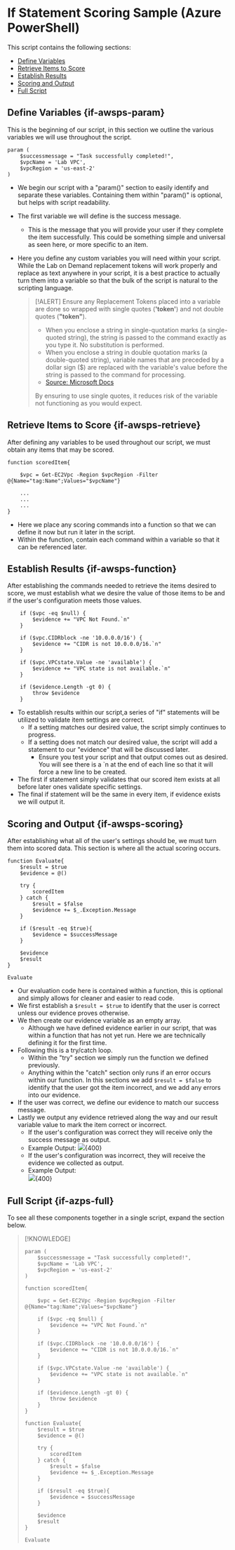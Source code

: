 # If Statement Scoring Sample (Azure PowerShell)

This script contains the following sections:
- [Define Variables](#if-awsps-param)
- [Retrieve Items to Score](#if-awsps-retrieve)
- [Establish Results](#if-awsps-function)
- [Scoring and Output](#if-awsps-scoring)
- [Full Script](#if-awsps-full)


## Define Variables {if-awsps-param}
This is the beginning of our script, in this section we outline the various variables we will use throughout the script.

```
param (
    $successmessage = "Task successfully completed!",    
    $vpcName = 'Lab VPC',
    $vpcRegion = 'us-east-2' 
)
```

- We begin our script with a "param()" section to easily identify and separate these variables. Containing them within "param()" is optional, but helps with script readability.
- The first variable we will define is the success message.
    - This is the message that you will provide your user if they complete the item successfully. This could be something simple and universal as seen here, or more specific to an item.
- Here you define any custom variables you will need within your script. While the Lab on Demand replacement tokens will work properly and replace as text anywhere in your script, it is a best practice to actually turn them into a variable so that the bulk of the script is natural to the scripting language.

    > [!ALERT] Ensure any Replacement Tokens placed into a variable are done so wrapped with single quotes (**'token'**) and not double quotes (**"token"**).
    >
    > - When you enclose a string in single-quotation marks (a single-quoted string), the string is passed to the command exactly as you type it. No substitution is performed.
    > - When you enclose a string in double quotation marks (a double-quoted string), variable names that are preceded by a dollar sign ($) are replaced with the variable's value before the string is passed to the command for processing.
    > - [Source: Microsoft Docs](https://docs.microsoft.com/en-us/powershell/module/microsoft.powershell.core/about/about_quoting_rules?view=powershell-6)
    >
    > By ensuring to use single quotes, it reduces risk of the variable not functioning as you would expect.

## Retrieve Items to Score {if-awsps-retrieve}
After defining any variables to be used throughout our script, we must obtain any items that may be scored. 

```
function scoredItem{

    $vpc = Get-EC2Vpc -Region $vpcRegion -Filter @{Name="tag:Name";Values="$vpcName"}

    ...
    ...
    ...
}
```

- Here we place any scoring commands into a function so that we can define it now but run it later in the script.
- Within the function, contain each command within a variable so that it can be referenced later.

## Establish Results {if-awsps-function}
After establishing the commands needed to retrieve the items desired to score, we must establish what we desire the value of those items to be and if the user's configuration meets those values.

```
    if ($vpc -eq $null) {
        $evidence += "VPC Not Found.`n"
    }

    if ($vpc.CIDRblock -ne '10.0.0.0/16') {
        $evidence += "CIDR is not 10.0.0.0/16.`n"
    }

    if ($vpc.VPCstate.Value -ne 'available') {
        $evidence += "VPC state is not available.`n"
    }

    if ($evidence.Length -gt 0) {
        throw $evidence
    }
```

- To establish results within our script,a series of "if" statements will be utilized to validate item settings are correct.
    - If a setting matches our desired value, the script simply continues to progress.
    - If a setting does not match our desired value, the script will add a statement to our "evidence" that will be discussed later.
        - Ensure you test your script and that output comes out as desired. You will see there is a `n at the end of each line so that it will force a new line to be created.
- The first if statement simply validates that our scored item exists at all before later ones validate specific settings.
- The final if statement will be the same in every item, if evidence exists we will output it.

## Scoring and Output {if-awsps-scoring}

After establishing what all of the user's settings should be, we must turn them into scored data. This section is where all the actual scoring occurs. 

```
function Evaluate{ 
    $result = $true
    $evidence = @()

    try {
        scoredItem
    } catch {
        $result = $false
        $evidence += $_.Exception.Message
    }

    if ($result -eq $true){
        $evidence = $successMessage        
    }

    $evidence
    $result
}

Evaluate
```

- Our evaluation code here is contained within a function, this is optional and simply allows for cleaner and easier to read code.
- We first establish a `$result = $true` to identify that the user is correct unless our evidence proves otherwise.
- We then create our evidence variable as an empty array.
    - Although we have defined evidence earlier in our script, that was within a function that has not yet run. Here we are technically defining it for the first time.
- Following this is a try/catch loop.
    - Within the "try" section we simply run the function we defined previously.
    - Anything within the "catch" section only runs if an error occurs within our function. In this sections we add `$result = $false` to identify that the user got the item incorrect, and we add any errors into our evidence.
- If the user was correct, we define our evidence to match our success message.
- Lastly we output any evidence retrieved along the way and our result variable value to mark the item correct or incorrect.
    - If the user's configuration was correct they will receive only the success message as output.
    - Example Output:
        ![](./images/if-azps-correct.png?raw=true){400}
    - If the user's configuration was incorrect, they will receive the evidence we collected as output.
    - Example Output:    
        ![](./images/if-awsps-incorrect.png?raw=true){400}
        
## Full Script {if-azps-full}
To see all these components together in a single script, expand the section below.

> [!KNOWLEDGE]
>
> ```
> param (
>     $successmessage = "Task successfully completed!",    
>     $vpcName = 'Lab VPC',
>     $vpcRegion = 'us-east-2' 
> )
> 
> function scoredItem{
> 
>     $vpc = Get-EC2Vpc -Region $vpcRegion -Filter @{Name="tag:Name";Values="$vpcName"}
> 
>     if ($vpc -eq $null) {
>         $evidence += "VPC Not Found.`n"
>     }
> 
>     if ($vpc.CIDRblock -ne '10.0.0.0/16') {
>         $evidence += "CIDR is not 10.0.0.0/16.`n"
>     }
> 
>     if ($vpc.VPCstate.Value -ne 'available') {
>         $evidence += "VPC state is not available.`n"
>     }
> 
>     if ($evidence.Length -gt 0) {
>         throw $evidence
>     }
> }
> 
> function Evaluate{ 
>     $result = $true
>     $evidence = @()
> 
>     try {
>         scoredItem
>     } catch {
>         $result = $false
>         $evidence += $_.Exception.Message
>     }
> 
>     if ($result -eq $true){
>         $evidence = $successMessage        
>     }
> 
>     $evidence
>     $result
> }
> 
> Evaluate
> ```